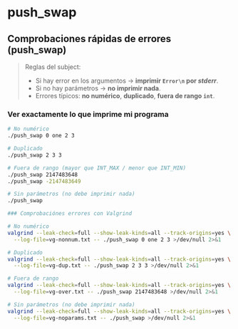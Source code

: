 # push_swap

## Comprobaciones rápidas de errores (push_swap)

> Reglas del subject:
> - Si hay error en los argumentos → **imprimir `Error\n` por _stderr_**.
> - Si no hay parámetros → **no imprimir nada**.
> - Errores típicos: **no numérico**, **duplicado**, **fuera de rango `int`**.

### Ver exactamente lo que imprime mi programa
```bash
# No numérico
./push_swap 0 one 2 3

# Duplicado
./push_swap 2 3 3

# Fuera de rango (mayor que INT_MAX / menor que INT_MIN)
./push_swap 2147483648
./push_swap -2147483649

# Sin parámetros (no debe imprimir nada)
./push_swap

### Comprobaciónes errores con Valgrind

# No numérico
valgrind --leak-check=full --show-leak-kinds=all --track-origins=yes \
  --log-file=vg-nonnum.txt -- ./push_swap 0 one 2 3 >/dev/null 2>&1

# Duplicado
valgrind --leak-check=full --show-leak-kinds=all --track-origins=yes \
  --log-file=vg-dup.txt -- ./push_swap 2 3 3 >/dev/null 2>&1

# Fuera de rango
valgrind --leak-check=full --show-leak-kinds=all --track-origins=yes \
  --log-file=vg-over.txt -- ./push_swap 2147483648 >/dev/null 2>&1

# Sin parámetros (no debe imprimir nada)
valgrind --leak-check=full --show-leak-kinds=all --track-origins=yes \
  --log-file=vg-noparams.txt -- ./push_swap >/dev/null 2>&1
